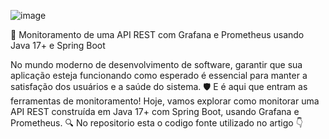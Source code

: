 ![image](https://github.com/user-attachments/assets/c2faa400-ad6f-41db-b9fe-f46e9dcb2dc7)

🚀 Monitoramento de uma API REST com Grafana e Prometheus usando Java 17+ e Spring Boot

No mundo moderno de desenvolvimento de software, garantir que sua aplicação esteja funcionando como esperado é essencial para manter a satisfação dos usuários e a saúde do sistema. 🛡️ E é aqui que entram as ferramentas de monitoramento! Hoje, vamos explorar como monitorar uma API REST construída em Java 17+ com Spring Boot, usando Grafana e Prometheus. 🔍
No repositorio esta o codigo fonte utilizado no artigo 👇



